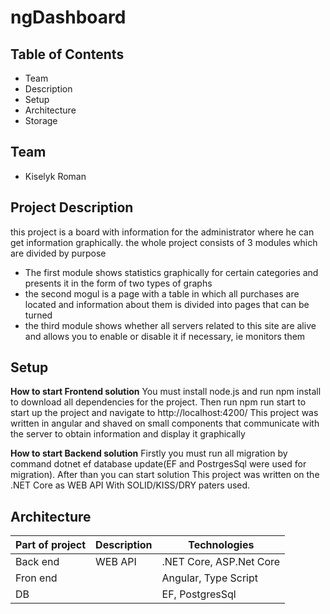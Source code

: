 # ngDashboard

## **Table of Contents**
- Team
- Description
- Setup
- Architecture
- Storage 

## **Team**
- Kiselyk Roman
 
## **Project Description**

this project is a board with information for the administrator where he can get information graphically. the whole project consists of 3 modules which are divided by purpose
- The first module shows statistics graphically for certain categories and presents it in the form of two types of graphs
- the second mogul is a page with a table in which all purchases are located and information about them is divided into pages that can be turned
- the third module shows whether all servers related to this site are alive and allows you to enable or disable it if necessary, ie monitors them

## **Setup**

**How to start Frontend solution**
You must install node.js and run npm install to download all dependencies for the project.
Then run npm run start to start up the project and navigate to http://localhost:4200/
This project was written in angular and shaved on small components that communicate with the server to obtain information and display it graphically

**How to start Backend solution**
Firstly you must run all migration by command dotnet ef database update(EF and PostrgesSql were used for migration).
After than you can start solution
This project was written on the .NET Core as WEB API With SOLID/KISS/DRY paters used.

## **Architecture**

| Part of project | Description                                               | Technologies                  |
| --------------- | --------------------------------------------------------- | ----------------------------- |
| Back end        | WEB API                                                   | .NET Core, ASP.Net Core       |
| Fron end        |                                                           | Angular, Type Script          |
| DB              |                                                           | EF, PostgresSql               |
